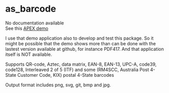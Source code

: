 # as_barcode

No documentation available  
See this [APEX demo](https://apex.oracle.com/pls/apex/f?p=156013)

I use that demo application also to develop and test this package. So it might be possible that the demo shows more than can be done with the lastest version available at github, for instance PDF417. And that application itself is NOT available.

Supports QR-code, Aztec, data matrix, EAN-8, EAN-13, UPC-A, code39, code128, Interleaved 2 of 5 (ITF) and some (RM4SCC, Australia Post 4-State Customer Code, KIX) postal 4-State barcodes

Output format includes png, svg, git, bmp and jpg.

